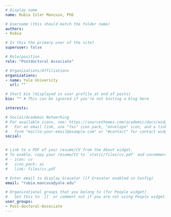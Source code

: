 ```yaml
---
# Display name
name: Rubia Isler Mancuso, PhD

# Username (this should match the folder name)
authors:
- Rubia

# Is this the primary user of the site?
superuser: false

# Role/position
role: "Postdoctoral Associate"

# Organizations/Affiliations
organizations:
- name: Yale University
  url: ""

# Short bio (displayed in user profile at end of posts)
bio: "" # This can be ignored if you're not hosting a blog here

interests:

# Social/Academic Networking
# For available icons, see: https://sourcethemes.com/academic/docs/widgets/#icons
#   For an email link, use "fas" icon pack, "envelope" icon, and a link in the
#   form "mailto:your-email@example.com" or "#contact" for contact widget.
social:


# Link to a PDF of your resume/CV from the About widget.
# To enable, copy your resume/CV to `static/files/cv.pdf` and uncomment the lines below.  
# - icon: cv
#   icon_pack: ai
#   link: files/cv.pdf

# Enter email to display Gravatar (if Gravatar enabled in Config)
email: "rubia.mancuso@yale.edu"

# Organizational groups that you belong to (for People widget)
#   Set this to `[]` or comment out if you are not using People widget.  
user_groups:
- Post-doctoral-Associate
---
```


